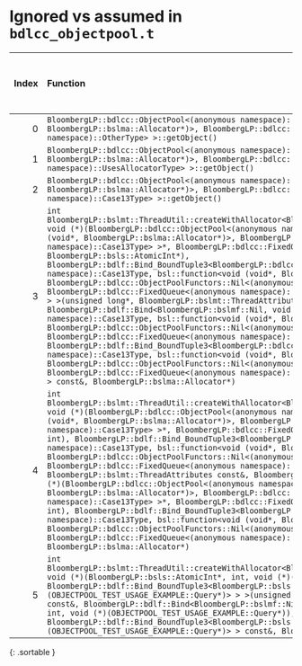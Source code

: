 # Ignored vs assumed in `bdlcc_objectpool.t`

<script src="../sorttable.js"></script>
|   Index | Function                                                                                                                                                                                                                                                                                                                                                                                                                                                                                                                                                                                                                                                                                                                                                                                                                                                                                                                                                                                                                                                                                                                                                                                                                                                                                                                                                                                                                                                                                                                                                                                                                                                   |   Difference in number of lines |   Function size difference in bytes | Disassembly                                                             |   Number of lines in assumed build | Number of bytes in assumed build   |   Number of lines in ignored build | Number of bytes in ignored build   |
|--------:|:-----------------------------------------------------------------------------------------------------------------------------------------------------------------------------------------------------------------------------------------------------------------------------------------------------------------------------------------------------------------------------------------------------------------------------------------------------------------------------------------------------------------------------------------------------------------------------------------------------------------------------------------------------------------------------------------------------------------------------------------------------------------------------------------------------------------------------------------------------------------------------------------------------------------------------------------------------------------------------------------------------------------------------------------------------------------------------------------------------------------------------------------------------------------------------------------------------------------------------------------------------------------------------------------------------------------------------------------------------------------------------------------------------------------------------------------------------------------------------------------------------------------------------------------------------------------------------------------------------------------------------------------------------------|--------------------------------:|------------------------------------:|:------------------------------------------------------------------------|-----------------------------------:|:-----------------------------------|-----------------------------------:|:-----------------------------------|
|       0 | `BloombergLP::bdlcc::ObjectPool<(anonymous namespace)::OtherType, bsl::function<void (void*, BloombergLP::bslma::Allocator*)>, BloombergLP::bdlcc::ObjectPoolFunctors::Nil<(anonymous namespace)::OtherType> >::getObject()`                                                                                                                                                                                                                                                                                                                                                                                                                                                                                                                                                                                                                                                                                                                                                                                                                                                                                                                                                                                                                                                                                                                                                                                                                                                                                                                                                                                                                               |                              -1 |                                   0 | [Assumed](0.assume.s.txt), [Ignored](0.none.s.txt), [Diff](0.diff.html) |                                528 | 4,262,656                          |                                528 | 4,262,640                          |
|       1 | `BloombergLP::bdlcc::ObjectPool<(anonymous namespace)::UsesAllocatorType, bsl::function<void (void*, BloombergLP::bslma::Allocator*)>, BloombergLP::bdlcc::ObjectPoolFunctors::Nil<(anonymous namespace)::UsesAllocatorType> >::getObject()`                                                                                                                                                                                                                                                                                                                                                                                                                                                                                                                                                                                                                                                                                                                                                                                                                                                                                                                                                                                                                                                                                                                                                                                                                                                                                                                                                                                                               |                              -1 |                                   0 | [Assumed](1.assume.s.txt), [Ignored](1.none.s.txt), [Diff](1.diff.html) |                                528 | 4,262,128                          |                                528 | 4,262,112                          |
|       2 | `BloombergLP::bdlcc::ObjectPool<(anonymous namespace)::Case13Type, bsl::function<void (void*, BloombergLP::bslma::Allocator*)>, BloombergLP::bdlcc::ObjectPoolFunctors::Nil<(anonymous namespace)::Case13Type> >::getObject()`                                                                                                                                                                                                                                                                                                                                                                                                                                                                                                                                                                                                                                                                                                                                                                                                                                                                                                                                                                                                                                                                                                                                                                                                                                                                                                                                                                                                                             |                              -2 |                                 -16 | [Assumed](2.assume.s.txt), [Ignored](2.none.s.txt), [Diff](2.diff.html) |                                608 | 4,265,168                          |                                624 | 4,265,152                          |
|       3 | `int BloombergLP::bslmt::ThreadUtil::createWithAllocator<BloombergLP::bdlf::Bind<BloombergLP::bslmf::Nil, void (*)(BloombergLP::bdlcc::ObjectPool<(anonymous namespace)::Case13Type, bsl::function<void (void*, BloombergLP::bslma::Allocator*)>, BloombergLP::bdlcc::ObjectPoolFunctors::Nil<(anonymous namespace)::Case13Type> >*, BloombergLP::bdlcc::FixedQueue<(anonymous namespace)::Case13Type*>*, BloombergLP::bsls::AtomicInt*), BloombergLP::bdlf::Bind_BoundTuple3<BloombergLP::bdlcc::ObjectPool<(anonymous namespace)::Case13Type, bsl::function<void (void*, BloombergLP::bslma::Allocator*)>, BloombergLP::bdlcc::ObjectPoolFunctors::Nil<(anonymous namespace)::Case13Type> >*, BloombergLP::bdlcc::FixedQueue<(anonymous namespace)::Case13Type*>*, BloombergLP::bsls::AtomicInt*> > >(unsigned long*, BloombergLP::bslmt::ThreadAttributes const&, BloombergLP::bdlf::Bind<BloombergLP::bslmf::Nil, void (*)(BloombergLP::bdlcc::ObjectPool<(anonymous namespace)::Case13Type, bsl::function<void (void*, BloombergLP::bslma::Allocator*)>, BloombergLP::bdlcc::ObjectPoolFunctors::Nil<(anonymous namespace)::Case13Type> >*, BloombergLP::bdlcc::FixedQueue<(anonymous namespace)::Case13Type*>*, BloombergLP::bsls::AtomicInt*), BloombergLP::bdlf::Bind_BoundTuple3<BloombergLP::bdlcc::ObjectPool<(anonymous namespace)::Case13Type, bsl::function<void (void*, BloombergLP::bslma::Allocator*)>, BloombergLP::bdlcc::ObjectPoolFunctors::Nil<(anonymous namespace)::Case13Type> >*, BloombergLP::bdlcc::FixedQueue<(anonymous namespace)::Case13Type*>*, BloombergLP::bsls::AtomicInt*> > const&, BloombergLP::bslma::Allocator*)` |                              -8 |                                 -32 | [Assumed](3.assume.s.txt), [Ignored](3.none.s.txt), [Diff](3.diff.html) |                                352 | 4,268,576                          |                                384 | 4,268,576                          |
|       4 | `int BloombergLP::bslmt::ThreadUtil::createWithAllocator<BloombergLP::bdlf::Bind<BloombergLP::bslmf::Nil, void (*)(BloombergLP::bdlcc::ObjectPool<(anonymous namespace)::Case13Type, bsl::function<void (void*, BloombergLP::bslma::Allocator*)>, BloombergLP::bdlcc::ObjectPoolFunctors::Nil<(anonymous namespace)::Case13Type> >*, BloombergLP::bdlcc::FixedQueue<(anonymous namespace)::Case13Type*>*, int), BloombergLP::bdlf::Bind_BoundTuple3<BloombergLP::bdlcc::ObjectPool<(anonymous namespace)::Case13Type, bsl::function<void (void*, BloombergLP::bslma::Allocator*)>, BloombergLP::bdlcc::ObjectPoolFunctors::Nil<(anonymous namespace)::Case13Type> >*, BloombergLP::bdlcc::FixedQueue<(anonymous namespace)::Case13Type*>*, int> > >(unsigned long*, BloombergLP::bslmt::ThreadAttributes const&, BloombergLP::bdlf::Bind<BloombergLP::bslmf::Nil, void (*)(BloombergLP::bdlcc::ObjectPool<(anonymous namespace)::Case13Type, bsl::function<void (void*, BloombergLP::bslma::Allocator*)>, BloombergLP::bdlcc::ObjectPoolFunctors::Nil<(anonymous namespace)::Case13Type> >*, BloombergLP::bdlcc::FixedQueue<(anonymous namespace)::Case13Type*>*, int), BloombergLP::bdlf::Bind_BoundTuple3<BloombergLP::bdlcc::ObjectPool<(anonymous namespace)::Case13Type, bsl::function<void (void*, BloombergLP::bslma::Allocator*)>, BloombergLP::bdlcc::ObjectPoolFunctors::Nil<(anonymous namespace)::Case13Type> >*, BloombergLP::bdlcc::FixedQueue<(anonymous namespace)::Case13Type*>*, int> > const&, BloombergLP::bslma::Allocator*)`                                                                                                         |                              -8 |                                 -32 | [Assumed](4.assume.s.txt), [Ignored](4.none.s.txt), [Diff](4.diff.html) |                                352 | 4,269,152                          |                                384 | 4,269,184                          |
|       5 | `int BloombergLP::bslmt::ThreadUtil::createWithAllocator<BloombergLP::bdlf::Bind<BloombergLP::bslmf::Nil, void (*)(BloombergLP::bsls::AtomicInt*, int, void (*)(OBJECTPOOL_TEST_USAGE_EXAMPLE::Query*)), BloombergLP::bdlf::Bind_BoundTuple3<BloombergLP::bsls::AtomicInt*, int, void (*)(OBJECTPOOL_TEST_USAGE_EXAMPLE::Query*)> > >(unsigned long*, BloombergLP::bslmt::ThreadAttributes const&, BloombergLP::bdlf::Bind<BloombergLP::bslmf::Nil, void (*)(BloombergLP::bsls::AtomicInt*, int, void (*)(OBJECTPOOL_TEST_USAGE_EXAMPLE::Query*)), BloombergLP::bdlf::Bind_BoundTuple3<BloombergLP::bsls::AtomicInt*, int, void (*)(OBJECTPOOL_TEST_USAGE_EXAMPLE::Query*)> > const&, BloombergLP::bslma::Allocator*)`                                                                                                                                                                                                                                                                                                                                                                                                                                                                                                                                                                                                                                                                                                                                                                                                                                                                                                                                     |                              -8 |                                 -32 | [Assumed](5.assume.s.txt), [Ignored](5.none.s.txt), [Diff](5.diff.html) |                                352 | 4,278,064                          |                                384 | 4,278,128                          |
{: .sortable }
